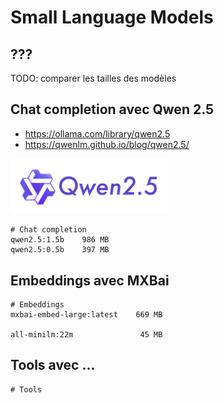 # Small Language Models

## ???

TODO: comparer les tailles des modèles

## Chat completion avec Qwen 2.5

- https://ollama.com/library/qwen2.5
- https://qwenlm.github.io/blog/qwen2.5/


<img src="imgs/qwen.png" width="50%" height="50%">

```
# Chat completion
qwen2.5:1.5b    986 MB
qwen2.5:0.5b    397 MB
```

## Embeddings avec MXBai

```
# Embeddings
mxbai-embed-large:latest    669 MB

all-minilm:22m               45 MB
```

## Tools avec ...

```
# Tools
```